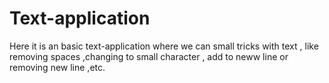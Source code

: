 # Text-application
Here it is an basic text-application where we can small tricks with text , like removing spaces ,changing to small character , add to neww line or  removing new line ,etc.
